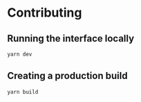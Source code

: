 # Contributing

## Running the interface locally

```bash
yarn dev
```

## Creating a production build

```bash
yarn build
```
